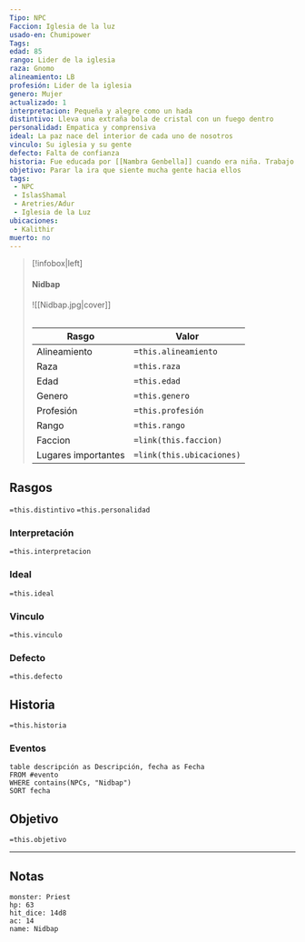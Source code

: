 ```yaml
---
Tipo: NPC
Faccion: Iglesia de la luz
usado-en: Chumipower
Tags: 
edad: 85
rango: Lider de la iglesia
raza: Gnomo
alineamiento: LB
profesión: Lider de la iglesia
genero: Mujer
actualizado: 1
interpretacion: Pequeña y alegre como un hada
distintivo: Lleva una extraña bola de cristal con un fuego dentro
personalidad: Empatica y comprensiva
ideal: La paz nace del interior de cada uno de nosotros
vinculo: Su iglesia y su gente
defecto: Falta de confianza
historia: Fue educada por [[Nambra Genbella]] cuando era niña. Trabajo como panadera hasta la muerte de sus padres. Momento en el que comprendio que su vocación es dar a los demas. Durante el ataque su familia murio.
objetivo: Parar la ira que siente mucha gente hacia ellos
tags:
 - NPC
 - IslasShamal
 - Aretries/Adur
 - Iglesia de la Luz
ubicaciones:
 - Kalithir
muerto: no
---
```

> [!infobox|left]
>  #### Nidbap
> ![[Nidbap.jpg|cover]]
> ######   
> |Rasgo | Valor |
> | --- | --- |
> | Alineamiento | `=this.alineamiento`|
> | Raza | `=this.raza` |
> | Edad | `=this.edad` |
> | Genero | `=this.genero` |
> | Profesión | `=this.profesión` |
> | Rango | `=this.rango` |
> | Faccion | `=link(this.faccion)` |
>  | Lugares  importantes| `=link(this.ubicaciones)` |

## Rasgos 
 `=this.distintivo`
  `=this.personalidad`
###  Interpretación
  `=this.interpretacion`
### Ideal           
 `=this.ideal`
### Vinculo 
 `=this.vinculo`
### Defecto
 `=this.defecto`
## Historia
 `=this.historia`
### Eventos
```dataview
table descripción as Descripción, fecha as Fecha
FROM #evento
WHERE contains(NPCs, "Nidbap")
SORT fecha
```
##  Objetivo
   `=this.objetivo`

   
___
   ## Notas

```statblock
monster: Priest
hp: 63
hit_dice: 14d8
ac: 14
name: Nidbap
```